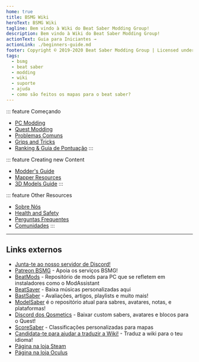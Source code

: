```yaml
---
home: true
title: BSMG Wiki
heroText: BSMG Wiki
tagline: Bem vindo à Wiki do Beat Saber Modding Group!
description: Bem vindo à Wiki do Beat Saber Modding Group!
actionText: Guia para Iniciantes →
actionLink: ./beginners-guide.md
footer: Copyright © 2019-2020 Beat Saber Modding Group | Licensed under CC BY-NC-SA 4.0
tags:
  - bsmg
  - beat saber
  - modding
  - wiki
  - suporte
  - ajuda
  - como são feitos os mapas para o beat saber?
---
```


<div class='features'>

::: feature Começando
* [PC Modding](./pc-modding.md)
* [Quest Modding](./quest-modding.md)
* [Problemas Comuns](./support/)
* [Grips and Tricks](./grips-and-tricks.md)
* [Ranking & Guia de Pontuação](./ranking-guide.md)
:::

::: feature Creating new Content
* [Modder's Guide](/modding/)
* [Mapper Resources](/mapping/)
* [3D Models Guide](/models/)
:::

::: feature Other Resources
* [Sobre Nós](/about/)
* [Health and Safety](./health-and-safety.md)
* [Perguntas Frequentes](/faq/)
* [Comunidades](/communities/)
:::

</div>

<hr />

## Links externos
* [Junta-te ao nosso servidor de Discord!](https://discord.gg/beatsabermods)
* [Patreon BSMG](https://www.patreon.com/beatsabermods) - Apoia os serviços BSMG!
* [BeatMods](https://beatmods.com) - Repositório de mods para PC que se refletem em instaladores como o ModAssistant
* [BeatSaver](https://beatsaver.com/) - Baixa músicas personalizadas aqui
* [BastSaber](https://bsaber.com/) - Avaliações, artigos, playlists e muito mais!
* [ModelSaber](https://modelsaber.com/) é o repositório atual para sabres, avatares, notas, e plataformas!
* [Discord dos Qosmetics](https://discord.gg/qosmetics) - Baixar custom sabers, avatares e blocos para o Quest!
* [ScoreSaber](https://scoresaber.com/) - Classificações personalizadas para mapas
* [Candidata-te para ajudar a traduzir a Wiki!](https://forms.gle/e3BqA3poMjESARe76) - Traduz a wiki para o teu idioma!
* [Página na loja Steam](https://store.steampowered.com/app/620980/Beat_Saber/)
* [Página na loja Oculus](https://www.oculus.com/experiences/rift/1304877726278670/)
